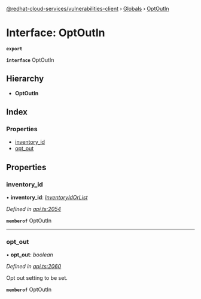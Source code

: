 [@redhat-cloud-services/vulnerabilities-client](../README.md) › [Globals](../globals.md) › [OptOutIn](optoutin.md)

# Interface: OptOutIn

**`export`** 

**`interface`** OptOutIn

## Hierarchy

* **OptOutIn**

## Index

### Properties

* [inventory_id](optoutin.md#inventory_id)
* [opt_out](optoutin.md#opt_out)

## Properties

###  inventory_id

• **inventory_id**: *[InventoryIdOrList](../globals.md#inventoryidorlist)*

*Defined in [api.ts:2054](https://github.com/RedHatInsights/javascript-clients/blob/master/packages/vulnerabilities/api.ts#L2054)*

**`memberof`** OptOutIn

___

###  opt_out

• **opt_out**: *boolean*

*Defined in [api.ts:2060](https://github.com/RedHatInsights/javascript-clients/blob/master/packages/vulnerabilities/api.ts#L2060)*

Opt out setting to be set.

**`memberof`** OptOutIn
